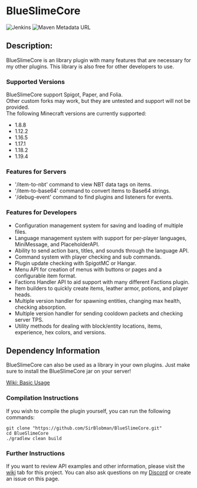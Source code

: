 # BlueSlimeCore
![Jenkins](https://img.shields.io/jenkins/build?jobUrl=https%3A%2F%2Fjenkins.sirblobman.xyz%2Fjob%2FSirBlobman%2Fjob%2FBlueSlimeCore%2Fjob%2Fmain%2F&style=plastic)
![Maven Metadata URL](https://img.shields.io/maven-metadata/v?metadataUrl=https%3A%2F%2Fnexus.sirblobman.xyz%2Fpublic%2Fcom%2Fgithub%2Fsirblobman%2Fapi%2Fcore%2Fmaven-metadata.xml&style=plastic)

## Description:

BlueSlimeCore is an library plugin with many features that are necessary for my other plugins.
This library is also free for other developers to use.

### Supported Versions

BlueSlimeCore support Spigot, Paper, and Folia.  
Other custom forks may work, but they are untested and support will not be provided.  
The following Minecraft versions are currently supported:

- 1.8.8
- 1.12.2
- 1.16.5
- 1.17.1
- 1.18.2
- 1.19.4

### Features for Servers
* '/item-to-nbt' command to view NBT data tags on items.
* '/item-to-base64' command to convert items to Base64 strings.
* '/debug-event' command to find plugins and listeners for events.

### Features for Developers
* Configuration management system for saving and loading of multiple files.
* Language management system with support for per-player languages, MiniMessage, and PlaceholderAPI.
* Ability to send action bars, titles, and sounds through the language API.
* Command system with player checking and sub commands.
* Plugin update checking with SpigotMC or Hangar.
* Menu API for creation of menus with buttons or pages and a configurable item format.
* Factions Handler API to aid support with many different Factions plugin.
* Item builders to quickly create items, leather armor, potions, and player heads.
* Multiple version handler for spawning entities, changing max health, checking absorption.
* Multiple version handler for sending cooldown packets and checking server TPS.
* Utility methods for dealing with block/entity locations, items, experience, hex colors, and versions.

## Dependency Information

BlueSlimeCore can also be used as a library in your own plugins.
Just make sure to install the BlueSlimeCore jar on your server!

[Wiki: Basic Usage](https://github.com/SirBlobman/BlueSlimeCore/wiki/Basic-Usage)

### Compilation Instructions

If you wish to compile the plugin yourself, you can run the following commands:

```shell
git clone "https://github.com/SirBlobman/BlueSlimeCore.git"
cd BlueSlimeCore
./gradlew clean build
```

### Further Instructions

If you want to review API examples and other information,
please visit the [wiki](https://github.com/SirBlobman/BlueSlimeCore/wiki/) tab for this project.
You can also ask questions on my [Discord](https://discord.gg/XMq2agT) or create an issue on this page.
